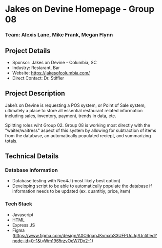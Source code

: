 # Jakes on Devine Homepage - Group 08
### Team: Alexis Lane, Mike Frank, Megan Flynn

## Project Details
- Sponsor: Jakes on Devine - Columbia, SC
- Industry: Restarant, Bar
- Website: https://jakesofcolumbia.com/
- Direct Contact: Dr. Stiffler

## Project Description
Jake’s on Devine is requesting a POS system, or Point of Sale system, ultimately a place to store all essential restaurant related information including sales, inventory, payment, trends in data, etc.

Splitting roles wiht Group 02. Group 08 is working most directly with the "waiter/waitress" aspect of this system by allowing for subtraction of items from the database, an automatically populated reciept, and summarizing totals. 

## Technical Details
### Database Information
- Database testing with Neo4J (most likely best option)
- Developing script to be able to automatically populate the database if information needs to be updated (ex. quantitiy, price, item)
### Tech Stack
- Javascript
- HTML
- Express.JS
- Figma (https://www.figma.com/design/AXC6qapJKvmxbS3UFPUcJq/Untitled?node-id=0-1&t=Wm1965rzvOeW7Dx2-1)
